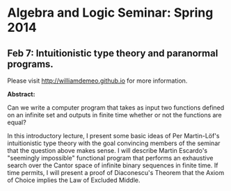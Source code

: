 # Algebra and Logic Seminar: Spring 2014


## Feb 7: Intuitionistic type theory and paranormal programs.

Please visit http://williamdemeo.github.io for more information.

**Abstract:**

Can we write a computer program that takes as input two functions
defined on an infinite set and outputs in finite time whether or not
the functions are equal?

In this introductory lecture, I present some basic ideas of Per
Martin-L&#246;f's intuitionistic type theory with the goal convincing
members of the seminar that the question above makes sense. I will
describe Martin Escardo's "seemingly impossible" functional program
that performs an exhaustive search over the Cantor space of infinite
binary sequences in finite time. If time permits, I will present a
proof of Diaconescu's Theorem that the Axiom of Choice implies the Law
of Excluded Middle.


